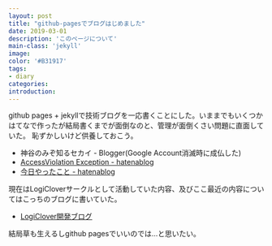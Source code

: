 ```yaml
---
layout: post
title: "github-pagesでブログはじめました"
date: 2019-03-01
description: 'このページについて'
main-class: 'jekyll'
image: 
color: '#B31917'
tags:
- diary
categories:
introduction: 
---
```


github pages + jekyllで技術ブログを一応書くことにした。いままでもいくつかはてなで作ったが結局書くまでが面倒なのと、管理が面倒くさい問題に直面していた。
恥ずかしいけど供養しておこう。

* 神谷のみぞ知るセカイ - Blogger(Google Account消滅時に成仏した)
* [AccessViolation Exception - hatenablog](http://kamiya.hatenadiary.jp/)
* [今日やったこと - hatenablog](http://tohkaf.hatenablog.jp/)

現在はLogiCloverサークルとして活動していた内容、及びここ最近の内容についてはこっちのブログに書いていた。

* [LogiClover開発ブログ](http://logiclover.hatenablog.jp/)

結局草も生えるしgithub pagesでいいのでは...と思いたい。